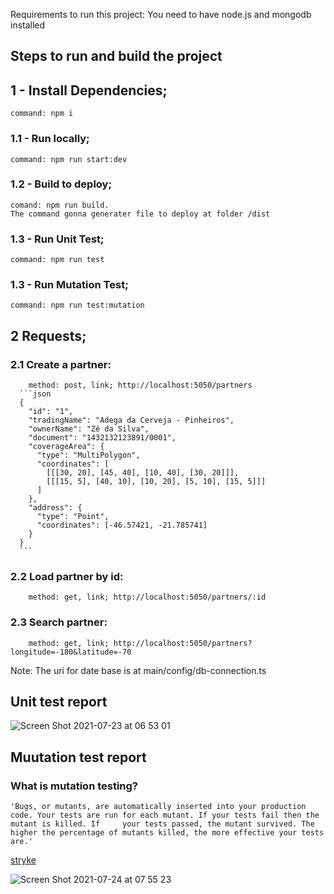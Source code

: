 Requirements to run this project: You need to have node.js and mongodb installed

## Steps to run and build the project

## 1 - Install Dependencies;
    command: npm i

### 1.1 - Run locally;
    command: npm run start:dev 

### 1.2 - Build to deploy;
    comand: npm run build.
    The command gonna generater file to deploy at folder /dist

### 1.3 - Run Unit Test;
    command: npm run test
    
### 1.3 - Run Mutation Test;
    command: npm run test:mutation
    
## 2 Requests;

### 2.1 Create a partner: 
        method: post, link; http://localhost:5050/partners 
      ```json
      {
        "id": "1", 
        "tradingName": "Adega da Cerveja - Pinheiros",
        "ownerName": "Zé da Silva",
        "document": "1432132123891/0001",
        "coverageArea": { 
          "type": "MultiPolygon", 
          "coordinates": [
            [[[30, 20], [45, 40], [10, 40], [30, 20]]], 
            [[[15, 5], [40, 10], [10, 20], [5, 10], [15, 5]]]
          ]
        },
        "address": { 
          "type": "Point",
          "coordinates": [-46.57421, -21.785741]
        }
      }
      ```

### 2.2 Load partner by id: 
        method: get, link; http://localhost:5050/partners/:id

### 2.3 Search partner:
        method: get, link; http://localhost:5050/partners?longitude=-180&latitude=-70


Note: The uri for date base is at main/config/db-connection.ts 

## Unit test report

![Screen Shot 2021-07-23 at 06 53 01](https://user-images.githubusercontent.com/11844937/126766585-6adabbf3-4b67-44cc-8ec9-123f197c3ec4.png)

## Muutation test report

### What is mutation testing?
    'Bugs, or mutants, are automatically inserted into your production code. Your tests are run for each mutant. If your tests fail then the mutant is killed. If     your tests passed, the mutant survived. The higher the percentage of mutants killed, the more effective your tests are.'    
   [stryke](https://stryker-mutator.io/docs/)

![Screen Shot 2021-07-24 at 07 55 23](https://user-images.githubusercontent.com/11844937/126866349-6d789a07-c977-4079-b462-d622e977dbc7.png)

